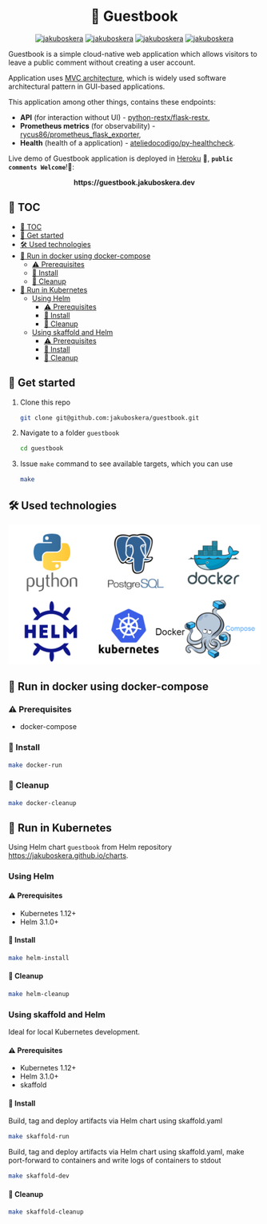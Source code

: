 <div align="center">
    <h1>📘 Guestbook</h1>
    <a href="https://github.com/jakuboskera/guestbook/actions"><img alt="jakuboskera" src="https://img.shields.io/github/workflow/status/jakuboskera/guestbook/tagged-release?logo=github"></a>
    <a href="https://github.com/jakuboskera/guestbook/releases"><img alt="jakuboskera" src="https://img.shields.io/github/v/release/jakuboskera/guestbook?logo=docker"></a>
    <a href="https://hub.docker.com/repository/docker/jakuboskera/guestbook"><img alt="jakuboskera" src="https://img.shields.io/docker/pulls/jakuboskera/guestbook?logo=docker"></a>
    <a href="https://opensource.org/licenses/Apache-2.0"><img alt="jakuboskera" src="https://img.shields.io/badge/License-Apache%202.0-blue.svg"></a>
</div>

Guestbook is a simple cloud-native web application which allows visitors to
leave a public comment without creating a user account.

Application uses
[MVC architecture](https://www.giacomodebidda.com/posts/mvc-pattern-in-python-introduction-and-basicmodel/),
which is widely used software architectural pattern in GUI-based applications.

This application among other things, contains these endpoints:
- **API** (for interaction without UI) - [python-restx/flask-restx](https://github.com/python-restx/flask-restx),
- **Prometheus metrics** (for observability) - [rycus86/prometheus_flask_exporter](https://github.com/rycus86/prometheus_flask_exporter),
- **Health** (health of a application) - [ateliedocodigo/py-healthcheck](https://github.com/ateliedocodigo/py-healthcheck).

Live demo of Guestbook application is deployed in
[Heroku](http://heroku.com) 🚀, **`public comments Welcome`**!🤗:

<p align="center">
    <b>https://guestbook.jakuboskera.dev</b>
</p>

## 📖 TOC

- [📖 TOC](#-toc)
- [🏁 Get started](#-get-started)
- [🛠 Used technologies](#-used-technologies)
- [🎉 Run in docker using docker-compose](#-run-in-docker-using-docker-compose)
  - [⚠️ Prerequisites](#️-prerequisites)
  - [🚀 Install](#-install)
  - [🧹 Cleanup](#-cleanup)
- [🎉 Run in Kubernetes](#-run-in-kubernetes)
  - [Using Helm](#using-helm)
    - [⚠️ Prerequisites](#️-prerequisites-1)
    - [🚀 Install](#-install-1)
    - [🧹 Cleanup](#-cleanup-1)
  - [Using skaffold and Helm](#using-skaffold-and-helm)
    - [⚠️ Prerequisites](#️-prerequisites-2)
    - [🚀 Install](#-install-2)
    - [🧹 Cleanup](#-cleanup-2)

## 🏁 Get started

1. Clone this repo

    ```bash
    git clone git@github.com:jakuboskera/guestbook.git
    ```

1. Navigate to a folder `guestbook`

    ```bash
    cd guestbook
    ```

1. Issue `make` command to see available targets, which you can use

    ```bash
    make
    ```

## 🛠 Used technologies

<div align="center">
    <img src="docs/used_technologies.png">
</div>

## 🎉 Run in docker using docker-compose

### ⚠️ Prerequisites
- docker-compose

### 🚀 Install

```bash
make docker-run
```

### 🧹 Cleanup

```bash
make docker-cleanup
```

## 🎉 Run in Kubernetes

Using Helm chart `guestbook` from Helm repository
<https://jakuboskera.github.io/charts>.

### Using Helm
#### ⚠️ Prerequisites
- Kubernetes 1.12+
- Helm 3.1.0+

#### 🚀 Install

```bash
make helm-install
```
#### 🧹 Cleanup

```bash
make helm-cleanup
```

### Using skaffold and Helm

Ideal for local Kubernetes development.

#### ⚠️ Prerequisites
- Kubernetes 1.12+
- Helm 3.1.0+
- skaffold

#### 🚀 Install

Build, tag and deploy artifacts via Helm chart using skaffold.yaml

```bash
make skaffold-run
```

Build, tag and deploy artifacts via Helm chart using skaffold.yaml,
make port-forward to containers and write logs of containers to stdout

```bash
make skaffold-dev
```

#### 🧹 Cleanup

```bash
make skaffold-cleanup
```
